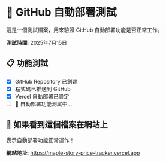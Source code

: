 # 🎉 GitHub 自動部署測試

這是一個測試檔案，用來驗證 GitHub 自動部署功能是否正常工作。

**測試時間**: 2025年7月15日

## 📋 功能測試

- [x] GitHub Repository 已創建
- [x] 程式碼已推送到 GitHub
- [x] Vercel 自動部署已設定
- [ ] 🔄 自動部署功能測試中...

## 🚀 如果看到這個檔案在網站上

表示自動部署功能正常運作！

**網站地址**: https://maple-story-price-tracker.vercel.app
